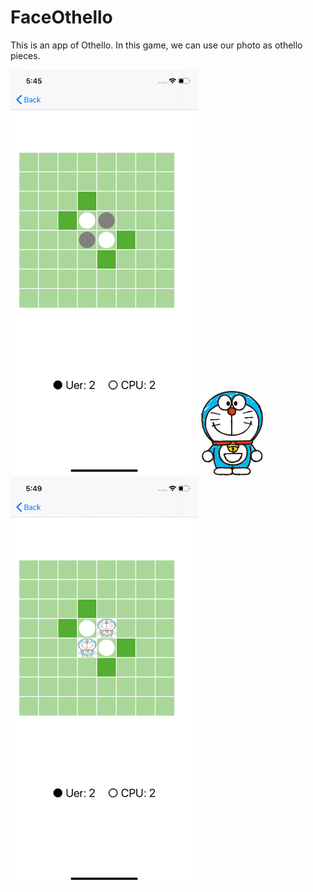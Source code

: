 # FaceOthello
This is an app of Othello. In this game, we can use our photo as othello pieces.

<img src="src/ScreenShot.png" alt="Othello" title="Othello" width="300px"> <img src="src/dora.png" alt="Othello" title="Othello" width="100px"> <img src="src/ScreenShotDora.png" alt="Othello" title="Othello" width="300px">
